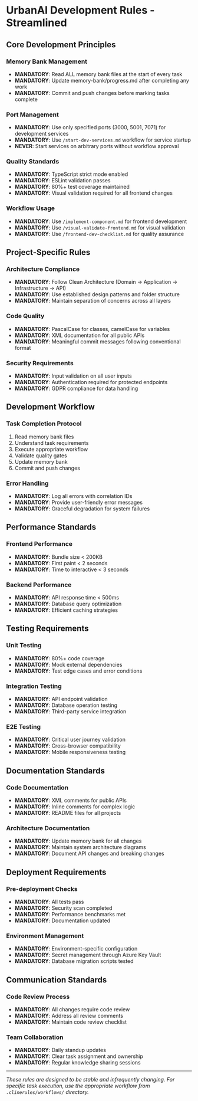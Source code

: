 # UrbanAI Development Rules - Streamlined

## Core Development Principles

### Memory Bank Management
- **MANDATORY**: Read ALL memory bank files at the start of every task
- **MANDATORY**: Update memory-bank/progress.md after completing any work
- **MANDATORY**: Commit and push changes before marking tasks complete

### Port Management
- **MANDATORY**: Use only specified ports (3000, 5001, 7071) for development services
- **MANDATORY**: Use `/start-dev-services.md` workflow for service startup
- **NEVER**: Start services on arbitrary ports without workflow approval

### Quality Standards
- **MANDATORY**: TypeScript strict mode enabled
- **MANDATORY**: ESLint validation passes
- **MANDATORY**: 80%+ test coverage maintained
- **MANDATORY**: Visual validation required for all frontend changes

### Workflow Usage
- **MANDATORY**: Use `/implement-component.md` for frontend development
- **MANDATORY**: Use `/visual-validate-frontend.md` for visual validation
- **MANDATORY**: Use `/frontend-dev-checklist.md` for quality assurance

## Project-Specific Rules

### Architecture Compliance
- **MANDATORY**: Follow Clean Architecture (Domain → Application → Infrastructure → API)
- **MANDATORY**: Use established design patterns and folder structure
- **MANDATORY**: Maintain separation of concerns across all layers

### Code Quality
- **MANDATORY**: PascalCase for classes, camelCase for variables
- **MANDATORY**: XML documentation for all public APIs
- **MANDATORY**: Meaningful commit messages following conventional format

### Security Requirements
- **MANDATORY**: Input validation on all user inputs
- **MANDATORY**: Authentication required for protected endpoints
- **MANDATORY**: GDPR compliance for data handling

## Development Workflow

### Task Completion Protocol
1. Read memory bank files
2. Understand task requirements
3. Execute appropriate workflow
4. Validate quality gates
5. Update memory bank
6. Commit and push changes

### Error Handling
- **MANDATORY**: Log all errors with correlation IDs
- **MANDATORY**: Provide user-friendly error messages
- **MANDATORY**: Graceful degradation for system failures

## Performance Standards

### Frontend Performance
- **MANDATORY**: Bundle size < 200KB
- **MANDATORY**: First paint < 2 seconds
- **MANDATORY**: Time to interactive < 3 seconds

### Backend Performance
- **MANDATORY**: API response time < 500ms
- **MANDATORY**: Database query optimization
- **MANDATORY**: Efficient caching strategies

## Testing Requirements

### Unit Testing
- **MANDATORY**: 80%+ code coverage
- **MANDATORY**: Mock external dependencies
- **MANDATORY**: Test edge cases and error conditions

### Integration Testing
- **MANDATORY**: API endpoint validation
- **MANDATORY**: Database operation testing
- **MANDATORY**: Third-party service integration

### E2E Testing
- **MANDATORY**: Critical user journey validation
- **MANDATORY**: Cross-browser compatibility
- **MANDATORY**: Mobile responsiveness testing

## Documentation Standards

### Code Documentation
- **MANDATORY**: XML comments for public APIs
- **MANDATORY**: Inline comments for complex logic
- **MANDATORY**: README files for all projects

### Architecture Documentation
- **MANDATORY**: Update memory bank for all changes
- **MANDATORY**: Maintain system architecture diagrams
- **MANDATORY**: Document API changes and breaking changes

## Deployment Requirements

### Pre-deployment Checks
- **MANDATORY**: All tests pass
- **MANDATORY**: Security scan completed
- **MANDATORY**: Performance benchmarks met
- **MANDATORY**: Documentation updated

### Environment Management
- **MANDATORY**: Environment-specific configuration
- **MANDATORY**: Secret management through Azure Key Vault
- **MANDATORY**: Database migration scripts tested

## Communication Standards

### Code Review Process
- **MANDATORY**: All changes require code review
- **MANDATORY**: Address all review comments
- **MANDATORY**: Maintain code review checklist

### Team Collaboration
- **MANDATORY**: Daily standup updates
- **MANDATORY**: Clear task assignment and ownership
- **MANDATORY**: Regular knowledge sharing sessions

---

*These rules are designed to be stable and infrequently changing. For specific task execution, use the appropriate workflow from `.clinerules/workflows/` directory.*
